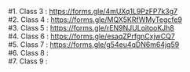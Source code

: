 #1. Class 3 : https://forms.gle/4mUXq1L9PzFP7k3g7<br>
#2. Class 4 : https://forms.gle/MQX5KRfWMyTegcfe9<br>
#3. Class 5 : https://forms.gle/rEN9NJULoitooKJh8<br>
#4. Class 6 : https://forms.gle/esaqZPrfgnCxjwCQ7<br>
#5. Class 7 : https://forms.gle/g54eu4qDN6m64jg59<br>
#6. Class 8 : <br>
#7. Class 9 :  <br>
